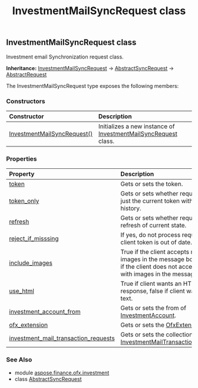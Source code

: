 ﻿---
title: InvestmentMailSyncRequest class
second_title: Aspose.Finance for Python via .NET API References
description: 
type: docs
weight: 320
url: /python-net/aspose.finance.ofx.investment/investmentmailsyncrequest/
is_root: false
---

## InvestmentMailSyncRequest class

Investment email Synchronization request class.



**Inheritance:** [InvestmentMailSyncRequest](/finance/python-net/aspose.finance.ofx.investment/investmentmailsyncrequest) → 
[AbstractSyncRequest](/finance/python-net/aspose.finance.ofx/abstractsyncrequest) → 
[AbstractRequest](/finance/python-net/aspose.finance.ofx/abstractrequest)



The InvestmentMailSyncRequest type exposes the following members:

### Constructors
| Constructor | Description |
| :- | :- |
| [InvestmentMailSyncRequest()](/finance/python-net/aspose.finance.ofx.investment/investmentmailsyncrequest/__init__/#) | Initializes a new instance of [InvestmentMailSyncRequest](/finance/python-net/aspose.finance.ofx.investment/investmentmailsyncrequest) class. |


### Properties
| Property | Description |
| :- | :- |
| [token](/finance/python-net/aspose.finance.ofx.investment/investmentmailsyncrequest/token) | Gets or sets the token. |
| [token_only](/finance/python-net/aspose.finance.ofx.investment/investmentmailsyncrequest/token_only) | Gets or sets whether request for just the current token without the history. |
| [refresh](/finance/python-net/aspose.finance.ofx.investment/investmentmailsyncrequest/refresh) | Gets or sets whether request for refresh of current state. |
| [reject_if_misssing](/finance/python-net/aspose.finance.ofx.investment/investmentmailsyncrequest/reject_if_misssing) | If yes, do not process requests if client token is out of date. |
| [include_images](/finance/python-net/aspose.finance.ofx.investment/investmentmailsyncrequest/include_images) | True if the client accepts mail with images in the message body. False if the client does not accept mail with images in the message body. |
| [use_html](/finance/python-net/aspose.finance.ofx.investment/investmentmailsyncrequest/use_html) | True if client wants an HTML response, false if client wants plain text. |
| [investment_account_from](/finance/python-net/aspose.finance.ofx.investment/investmentmailsyncrequest/investment_account_from) | Gets or sets the from of [InvestmentAccount](/finance/python-net/aspose.finance.ofx/investmentaccount). |
| [ofx_extension](/finance/python-net/aspose.finance.ofx.investment/investmentmailsyncrequest/ofx_extension) | Gets or sets the [OfxExtensionType](/finance/python-net/aspose.finance.ofx/ofxextensiontype). |
| [investment_mail_transaction_requests](/finance/python-net/aspose.finance.ofx.investment/investmentmailsyncrequest/investment_mail_transaction_requests) | Gets or sets the collection of [InvestmentMailTransactionRequest](/finance/python-net/aspose.finance.ofx.investment/investmentmailtransactionrequest). |


### See Also

* module [aspose.finance.ofx.investment](../)
* class [AbstractSyncRequest](/finance/python-net/aspose.finance.ofx.investment/abstractsyncrequest)
